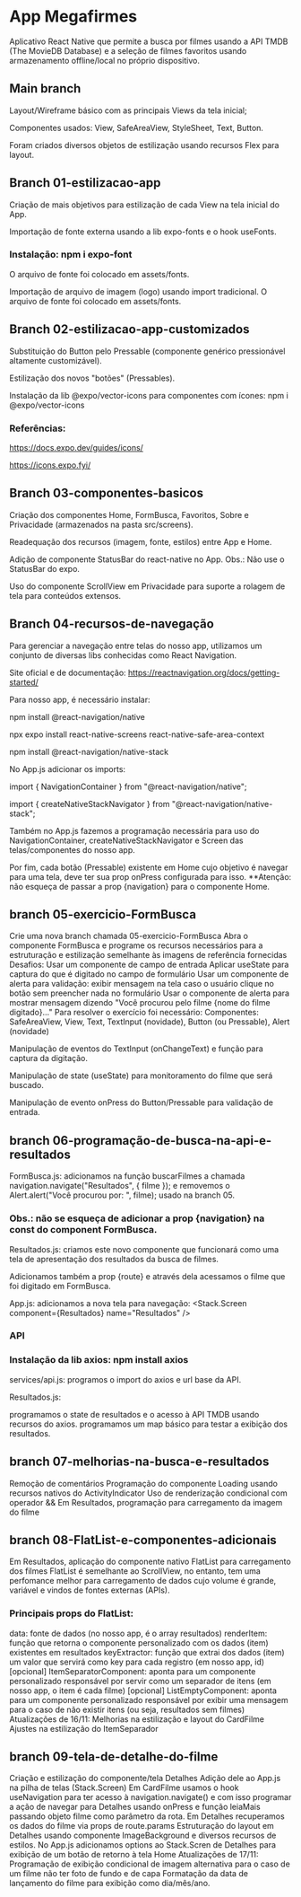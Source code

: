 # App Megafirmes
Aplicativo React Native que permite a busca por filmes usando a API TMDB (The MovieDB Database) e a seleção de filmes favoritos usando armazenamento offline/local no próprio dispositivo.

## Main branch
Layout/Wireframe básico com as principais Views da tela inicial;

Componentes usados: View, SafeAreaView, StyleSheet, Text, Button.

Foram criados diversos objetos de estilização usando recursos Flex para layout.

## Branch 01-estilizacao-app
Criação de mais objetivos para estilização de cada View na tela inicial do App.

Importação de fonte externa usando a lib expo-fonts e o hook useFonts.

### Instalação: npm i expo-font

O arquivo de fonte foi colocado em assets/fonts.

Importação de arquivo de imagem (logo) usando import tradicional. O arquivo de fonte foi colocado em assets/fonts.

## Branch 02-estilizacao-app-customizados
Substituição do Button pelo Pressable (componente genérico pressionável altamente customizável).

Estilização dos novos "botões" (Pressables).

Instalação da lib @expo/vector-icons para componentes com ícones: npm i @expo/vector-icons

### Referências:

https://docs.expo.dev/guides/icons/

https://icons.expo.fyi/

## Branch 03-componentes-basicos
Criação dos componentes Home, FormBusca, Favoritos, Sobre e Privacidade (armazenados na pasta src/screens).

Readequação dos recursos (imagem, fonte, estilos) entre App e Home.

Adição de componente StatusBar do react-native no App. Obs.: Não use o StatusBar do expo.

Uso do componente ScrollView em Privacidade para suporte a rolagem de tela para conteúdos extensos.

## Branch 04-recursos-de-navegação
Para gerenciar a navegação entre telas do nosso app, utilizamos um conjunto de diversas libs conhecidas como React Navigation.

Site oficial e de documentação: https://reactnavigation.org/docs/getting-started/

Para nosso app, é necessário instalar:

npm install @react-navigation/native

npx expo install react-native-screens react-native-safe-area-context

npm install @react-navigation/native-stack

No App.js adicionar os imports:

import { NavigationContainer } from "@react-navigation/native";

import { createNativeStackNavigator } from "@react-navigation/native-stack";

Também no App.js fazemos a programação necessária para uso do NavigationContainer, createNativeStackNavigator e Screen das telas/componentes do nosso app.

Por fim, cada botão (Pressable) existente em Home cujo objetivo é navegar para uma tela, deve ter sua prop onPress configurada para isso. \*\*Atenção: não esqueça de passar a prop {navigation} para o componente Home.

## branch 05-exercicio-FormBusca
Crie uma nova branch chamada 05-exercicio-FormBusca
Abra o componente FormBusca e programe os recursos necessários para a estruturação e estilização semelhante às imagens de referência fornecidas
Desafios:
Usar um componente de campo de entrada
Aplicar useState para captura do que é digitado no campo de formulário
Usar um componente de alerta para validação: exibir mensagem na tela caso o usuário clique no botão sem preencher nada no formulário
Usar o componente de alerta para mostrar mensagem dizendo "Você procurou pelo filme {nome do filme digitado}..."
Para resolver o exercício foi necessário:
Componentes: SafeAreaView, View, Text, TextInput (novidade), Button (ou Pressable), Alert (novidade)

Manipulação de eventos do TextInput (onChangeText) e função para captura da digitação.

Manipulação de state (useState) para monitoramento do filme que será buscado.

Manipulação de evento onPress do Button/Pressable para validação de entrada.

## branch 06-programação-de-busca-na-api-e-resultados
FormBusca.js: adicionamos na função buscarFilmes a chamada navigation.navigate("Resultados", { filme }); e removemos o Alert.alert("Você procurou por: ", filme); usado na branch 05.

### Obs.: não se esqueça de adicionar a prop {navigation} na const do component FormBusca.

Resultados.js: criamos este novo componente que funcionará como uma tela de apresentação dos resultados da busca de filmes.

Adicionamos também a prop {route} e através dela acessamos o filme que foi digitado em FormBusca.

App.js: adicionamos a nova tela para navegação: <Stack.Screen component={Resultados} name="Resultados" />

### API
### Instalação da lib axios: npm install axios

services/api.js: programos o import do axios e url base da API.

Resultados.js:

programamos o state de resultados e o acesso à API TMDB usando recursos do axios.
programamos um map básico para testar a exibição dos resultados.

## branch 07-melhorias-na-busca-e-resultados
Remoção de comentários
Programação do componente Loading usando recursos nativos do ActivityIndicator
Uso de renderização condicional com operador &&
Em Resultados, programação para carregamento da imagem do filme

## branch 08-FlatList-e-componentes-adicionais
Em Resultados, aplicação do componente nativo FlatList para carregamento dos filmes
FlatList é semelhante ao ScrollView, no entanto, tem uma perfomance melhor para carregamento de dados cujo volume é grande, variável e vindos de fontes externas (APIs).

### Principais props do FlatList:
data: fonte de dados (no nosso app, é o array resultados)
renderItem: função que retorna o componente personalizado com os dados (item) existentes em resultados
keyExtractor: função que extrai dos dados (item) um valor que servirá como key para cada registro (em nosso app, id)
[opcional] ItemSeparatorComponent: aponta para um componente personalizado responsável por servir como um separador de itens (em nosso app, o item é cada filme)
[opcional] ListEmptyComponent: aponta para um componente personalizado responsável por exibir uma mensagem para o caso de não existir itens (ou seja, resultados sem filmes)
Atualizações de 16/11:
Melhorias na estilização e layout do CardFilme
Ajustes na estilização do ItemSeparador

## branch 09-tela-de-detalhe-do-filme
Criação e estilização do componente/tela Detalhes
Adição dele ao App.js na pilha de telas (Stack.Screen)
Em CardFilme usamos o hook useNavigation para ter acesso à navigation.navigate() e com isso programar a ação de navegar para Detalhes usando onPress e função leiaMais passando objeto filme como parâmetro da rota.
Em Detalhes recuperamos os dados do filme via props de route.params
Estruturação do layout em Detalhes usando componente ImageBackground e diversos recursos de estilos.
No App.js adicionamos options ao Stack.Scren de Detalhes para exibição de um botão de retorno à tela Home
Atualizações de 17/11:
Programação de exibição condicional de imagem alternativa para o caso de um filme não ter foto de fundo e de capa
Formatação da data de lançamento do filme para exibição como dia/mês/ano.
